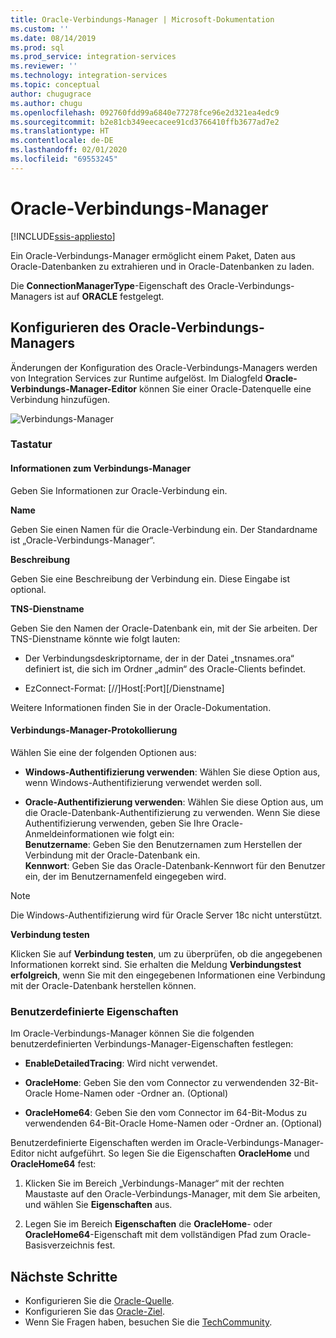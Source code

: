 ```yaml
---
title: Oracle-Verbindungs-Manager | Microsoft-Dokumentation
ms.custom: ''
ms.date: 08/14/2019
ms.prod: sql
ms.prod_service: integration-services
ms.reviewer: ''
ms.technology: integration-services
ms.topic: conceptual
author: chugugrace
ms.author: chugu
ms.openlocfilehash: 092760fdd99a6840e77278fce96e2d321ea4edc9
ms.sourcegitcommit: b2e81cb349eecacee91cd3766410ffb3677ad7e2
ms.translationtype: HT
ms.contentlocale: de-DE
ms.lasthandoff: 02/01/2020
ms.locfileid: "69553245"
---
```

# <a name="oracle-connection-manager"></a>Oracle-Verbindungs-Manager

[!INCLUDE[ssis-appliesto](../../includes/ssis-appliesto-ssvrpluslinux-asdb-asdw-xxx.md)]

Ein Oracle-Verbindungs-Manager ermöglicht einem Paket, Daten aus Oracle-Datenbanken zu extrahieren und in Oracle-Datenbanken zu laden.

Die **ConnectionManagerType**-Eigenschaft des Oracle-Verbindungs-Managers ist auf **ORACLE** festgelegt.

## <a name="configuring-the-oracle-connection-manager"></a>Konfigurieren des Oracle-Verbindungs-Managers

Änderungen der Konfiguration des Oracle-Verbindungs-Managers werden von Integration Services zur Runtime aufgelöst. Im Dialogfeld **Oracle-Verbindungs-Manager-Editor** können Sie einer Oracle-Datenquelle eine Verbindung hinzufügen.

![Verbindungs-Manager](media/oracle-connection-manager.png)

### <a name="options"></a>Tastatur

#### <a name="connection-manager-information"></a>Informationen zum Verbindungs-Manager

Geben Sie Informationen zur Oracle-Verbindung ein.

**Name**

Geben Sie einen Namen für die Oracle-Verbindung ein. Der Standardname ist „Oracle-Verbindungs-Manager“. 

**Beschreibung** 

Geben Sie eine Beschreibung der Verbindung ein. Diese Eingabe ist optional.

**TNS-Dienstname**

Geben Sie den Namen der Oracle-Datenbank ein, mit der Sie arbeiten. Der TNS-Dienstname könnte wie folgt lauten:

- Der Verbindungsdeskriptorname, der in der Datei „tnsnames.ora“ definiert ist, die sich im Ordner „admin“ des Oracle-Clients befindet.

- EzConnect-Format: [//]Host[:Port][/Dienstname]

Weitere Informationen finden Sie in der Oracle-Dokumentation.

#### <a name="connection-manager-logging"></a>Verbindungs-Manager-Protokollierung

Wählen Sie eine der folgenden Optionen aus:

- **Windows-Authentifizierung verwenden**: Wählen Sie diese Option aus, wenn Windows-Authentifizierung verwendet werden soll.

- **Oracle-Authentifizierung verwenden**: Wählen Sie diese Option aus, um die Oracle-Datenbank-Authentifizierung zu verwenden. Wenn Sie diese Authentifizierung verwenden, geben Sie Ihre Oracle-Anmeldeinformationen wie folgt ein:  
    **Benutzername**: Geben Sie den Benutzernamen zum Herstellen der Verbindung mit der Oracle-Datenbank ein.  
    **Kennwort**: Geben Sie das Oracle-Datenbank-Kennwort für den Benutzer ein, der im Benutzernamenfeld eingegeben wird.

> [!NOTE]
>
>Die Windows-Authentifizierung wird für Oracle Server 18c nicht unterstützt.

**Verbindung testen**

Klicken Sie auf **Verbindung testen**, um zu überprüfen, ob die angegebenen Informationen korrekt sind. Sie erhalten die Meldung **Verbindungstest erfolgreich**, wenn Sie mit den eingegebenen Informationen eine Verbindung mit der Oracle-Datenbank herstellen können.

### <a name="custom-properties"></a>Benutzerdefinierte Eigenschaften

Im Oracle-Verbindungs-Manager können Sie die folgenden benutzerdefinierten Verbindungs-Manager-Eigenschaften festlegen:

- **EnableDetailedTracing**: Wird nicht verwendet.

- **OracleHome**: Geben Sie den vom Connector zu verwendenden 32-Bit-Oracle Home-Namen oder -Ordner an. (Optional)

- **OracleHome64**: Geben Sie den vom Connector im 64-Bit-Modus zu verwendenden 64-Bit-Oracle Home-Namen oder -Ordner an. (Optional)

Benutzerdefinierte Eigenschaften werden im Oracle-Verbindungs-Manager-Editor nicht aufgeführt. So legen Sie die Eigenschaften **OracleHome** und **OracleHome64** fest:

1. Klicken Sie im Bereich „Verbindungs-Manager“ mit der rechten Maustaste auf den Oracle-Verbindungs-Manager, mit dem Sie arbeiten, und wählen Sie **Eigenschaften** aus.

2. Legen Sie im Bereich **Eigenschaften** die **OracleHome**- oder **OracleHome64**-Eigenschaft mit dem vollständigen Pfad zum Oracle-Basisverzeichnis fest.

## <a name="next-steps"></a>Nächste Schritte

- Konfigurieren Sie die [Oracle-Quelle](oracle-source.md).
- Konfigurieren Sie das [Oracle-Ziel](oracle-destination.md).
- Wenn Sie Fragen haben, besuchen Sie die [TechCommunity](https://aka.ms/AA5u35j).
